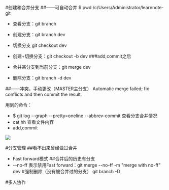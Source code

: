 #创建和合并分支
##——可自动合并
$ pwd
/c/Users/Administrator/learnnote-git

- 查看分支：git branch

- 创建分支：git branch dev
- 切换分支 git checkout dev
- 创建+切换分支：git checkout -b dev
###add,commit之后
- 合并某分支到当前分支：git merge dev
- 删除分支：git branch -d dev

##——冲突，手动更改（MASTER主分支）
Automatic merge failed; fix conflicts and then commit the result.



用到的命令：
- $ git log --graph --pretty=oneline --abbrev-commit 查看分支合并情况
-  cat hh 查看文件内容
-  add,commit


![](./_image/2017-02-06-14-27-43.jpg)




#分支管理
##看不出来曾经做过合并
- Fast forward模式
##合并后的历史有分支
- --no-ff
表示禁用Fast forward：git merge --no-ff -m "merge with no-ff" dev
#强制删除（没有被合并过的分支）
git branch -D <name>

#多人协作
